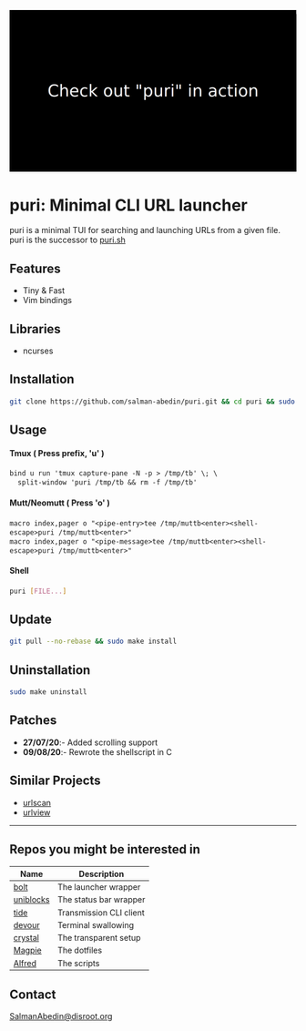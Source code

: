 ![](preview.gif)

# puri: Minimal CLI URL launcher

puri is a minimal TUI for searching and launching URLs from a given file.  
puri is the successor to [puri.sh](https://github.com/salman-abedin/puri.sh)

## Features

-  Tiny & Fast
-  Vim bindings

## Libraries

-  ncurses

## Installation

```sh
git clone https://github.com/salman-abedin/puri.git && cd puri && sudo make install
```

## Usage

#### Tmux ( Press prefix, 'u' )

```tmux
bind u run 'tmux capture-pane -N -p > /tmp/tb' \; \
  split-window 'puri /tmp/tb && rm -f /tmp/tb'
```

#### Mutt/Neomutt ( Press 'o' )

```muttrc
macro index,pager o "<pipe-entry>tee /tmp/muttb<enter><shell-escape>puri /tmp/muttb<enter>"
macro index,pager o "<pipe-message>tee /tmp/muttb<enter><shell-escape>puri /tmp/muttb<enter>"
```

#### Shell

```sh
puri [FILE...]
```

## Update

```sh
git pull --no-rebase && sudo make install
```

## Uninstallation

```sh
sudo make uninstall
```

## Patches

-  **27/07/20**:- Added scrolling support
-  **09/08/20**:- Rewrote the shellscript in C

## Similar Projects

-  [urlscan](https://github.com/firecat53/urlscan)
-  [urlview](https://github.com/sigpipe/urlview)

---

## Repos you might be interested in

| Name                                                    | Description             |
| ------------------------------------------------------- | ----------------------- |
| [bolt](https://github.com/salman-abedin/bolt)           | The launcher wrapper    |
| [uniblocks](https://github.com/salman-abedin/uniblocks) | The status bar wrapper  |
| [tide](https://github.com/salman-abedin/tide)           | Transmission CLI client |
| [devour](https://github.com/salman-abedin/devour)       | Terminal swallowing     |
| [crystal](https://github.com/salman-abedin/crystal)     | The transparent setup   |
| [Magpie](https://github.com/salman-abedin/magpie)       | The dotfiles            |
| [Alfred](https://github.com/salman-abedin/alfred)       | The scripts             |

## Contact

SalmanAbedin@disroot.org
